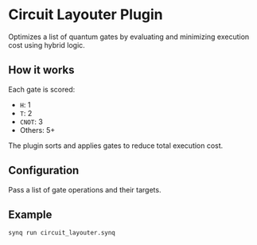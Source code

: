 # Circuit Layouter Plugin

Optimizes a list of quantum gates by evaluating and minimizing execution cost using hybrid logic.

## How it works

Each gate is scored:
- `H`: 1
- `T`: 2
- `CNOT`: 3
- Others: 5+

The plugin sorts and applies gates to reduce total execution cost.

## Configuration

Pass a list of gate operations and their targets.

## Example

```bash
synq run circuit_layouter.synq